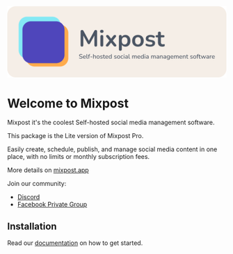 
[<img src="./art/logo.svg" alt="Logo Mixpost" />](https://mixpost.app)


# Welcome to Mixpost

Mixpost it's the coolest Self-hosted social media management software. 

This package is the Lite version of Mixpost Pro.

Easily create, schedule, publish, and manage social media content in one place, with no limits or monthly subscription fees. 

More details on [mixpost.app](https://mixpost.app/)

Join our community:

- [Discord](https://mixpost.app/discord)
- [Facebook Private Group](https://www.facebook.com/groups/getmixpost)

## Installation

Read our [documentation](https://docs.mixpost.app/lite) on how to get started.

